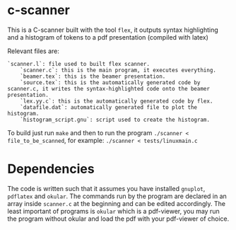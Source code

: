# c-scanner

This is a C-scanner built with the tool `flex`, it outputs syntax highlighting and a histogram of tokens to a pdf presentation (compiled with latex)

Relevant files are:

    `scanner.l`: file used to built flex scanner.
		`scanner.c`: this is the main program, it executes everything.
		`beamer.tex`: this is the beamer presentation.
		`source.tex`: this is the automatically generated code by scanner.c, it writes the syntax-highlighted code onto the beamer presentation.
		`lex.yy.c`: this is the automatically generated code by flex.
		`datafile.dat`: automatically generated file to plot the histogram.
		`histogram_script.gnu`: script used to create the histogram.

To build just run `make` and then to run the program `./scanner < file_to_be_scanned`, for example: `./scanner < tests/linuxmain.c`

# Dependencies

The code is written such that it assumes you have installed `gnuplot`, `pdflatex` and `okular`. The commands run by the program are declared in an array inside `scanner.c` at the beginning and can be edited accordingly.
The least important of programs is `okular` which is a pdf-viewer, you may run the program without okular and load the pdf with your pdf-viewer of choice.
